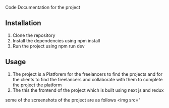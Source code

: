 Code Documentation for the project

## Installation
1. Clone the repository
2. Install the dependencies using npm install
3. Run the project using npm run dev
 
## Usage
1. The project is a Platforem for the freelancers to find the projects and for the clients to find the freelancers and collaborate with them to complete the project the platform 
2. The this the frontend of the project which is built using next js and redux

some of the screenshots of the project are as follows
<img src="
